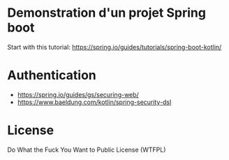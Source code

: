 # Demonstration d'un projet Spring boot

Start with this tutorial: https://spring.io/guides/tutorials/spring-boot-kotlin/

# Authentication

* https://spring.io/guides/gs/securing-web/
* https://www.baeldung.com/kotlin/spring-security-dsl

# License

Do What the Fuck You Want to Public License (WTFPL)